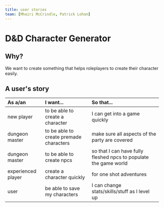 ```yaml
---
title: user stories
team: [Mhairi McCrindle, Patrick Lohan]
---
```


# D&D Character Generator
## Why?
We want to create something that helps roleplayers to create their character easily.

## A user's story
|As a/an|I want...|So that...|
|:---|:---|:---|
|new player|to be able to create a character|I can get into a game quickly|
|dungeon master|to be able to create premade characters|make sure all aspects of the party are covered|
|dungeon master|to be able to create npcs|so that I can have fully fleshed npcs to populate the game world|
|experienced player|create a character quickly|for one shot adventures|
|user|be able to save my characters|I can change stats/skills/stuff as I level up|
